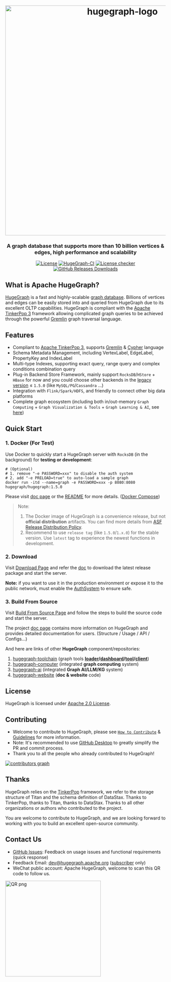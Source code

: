 <h1 align="center">
    <img width="720" alt="hugegraph-logo" src="https://github.com/apache/hugegraph/assets/38098239/e02ffaed-4562-486b-ba8f-e68d02bb0ea6" style="zoom:100%;" />
</h1>

<h3 align="center">A graph database that supports more than 10 billion vertices & edges, high performance and scalability</h3>

<div align="center">

[![License](https://img.shields.io/badge/license-Apache%202-0E78BA.svg)](https://www.apache.org/licenses/LICENSE-2.0.html)
[![HugeGraph-CI](https://github.com/apache/incubator-hugegraph/actions/workflows/ci.yml/badge.svg)](https://github.com/apache/incubator-hugegraph/actions/workflows/ci.yml)
[![License checker](https://github.com/apache/incubator-hugegraph/actions/workflows/licence-checker.yml/badge.svg)](https://github.com/apache/incubator-hugegraph/actions/workflows/licence-checker.yml)
[![GitHub Releases Downloads](https://img.shields.io/github/downloads/apache/hugegraph/total.svg)](https://github.com/apache/hugegraph/releases)

</div>

## What is Apache HugeGraph?

[HugeGraph](https://hugegraph.apache.org/) is a fast and highly-scalable [graph database](https://en.wikipedia.org/wiki/Graph_database).
Billions of vertices and edges can be easily stored into and queried from HugeGraph due to its excellent OLTP capabilities.
HugeGraph is compliant with the [Apache TinkerPop 3](https://tinkerpop.apache.org/) framework allowing complicated graph queries to be
achieved through the powerful [Gremlin](https://tinkerpop.apache.org/gremlin.html) graph traversal language.

## Features

- Compliant to [Apache TinkerPop 3](https://tinkerpop.apache.org/), supports [Gremlin](https://tinkerpop.apache.org/gremlin.html) & [Cypher](https://en.wikipedia.org/wiki/Cypher) language
- Schema Metadata Management, including VertexLabel, EdgeLabel, PropertyKey and IndexLabel
- Multi-type Indexes, supporting exact query, range query and complex conditions combination query
- Plug-in Backend Store Framework, mainly support `RocksDB`/`HStore` + `HBase` for now and you could choose other backends in the [legacy version](https://hugegraph.apache.org/docs/download/download/) ≤ `1.5.0` (like `MySQL/PG`/`Cassandra` ...)
- Integration with `Flink/Spark/HDFS`, and friendly to connect other big data platforms
- Complete graph ecosystem (including both in/out-memory `Graph Computing` + `Graph Visualization & Tools` + `Graph Learning & AI`, see [here](#3-build-from-source))

## Quick Start

### 1. Docker (For Test)

Use Docker to quickly start a HugeGraph server with `RocksDB` (in the background) for **testing or development**:

```
# (Optional) 
# 1. remove "-e PASSWORD=xxx" to disable the auth system
# 2. add "-e PRELOAD=true" to auto-load a sample graph
docker run -itd --name=graph -e PASSWORD=xxx -p 8080:8080 hugegraph/hugegraph:1.5.0
```

Please visit [doc page](https://hugegraph.apache.org/docs/quickstart/hugegraph-server/#3-deploy) or
the [README](hugegraph-server/hugegraph-dist/docker/README.md) for more details. ([Docker Compose](./hugegraph-server/hugegraph-dist/docker/example))

> Note:
> 1. The Docker image of HugeGraph is a convenience release, but not **official distribution** artifacts. You can find more details from [ASF Release Distribution Policy](https://infra.apache.org/release-distribution.html#dockerhub).
> 2. Recommend to use `release tag` (like `1.5.0`/`1.x.0`) for the stable version. Use `latest` tag to experience the newest functions in development.

### 2. Download

Visit [Download Page](https://hugegraph.apache.org/docs/download/download/) and refer the [doc](https://hugegraph.apache.org/docs/quickstart/hugegraph-server/#32-download-the-binary-tar-tarball)
to download the latest release package and start the server.

**Note:** if you want to use it in the production environment or expose it to the public network, must enable the [AuthSystem](https://hugegraph.apache.org/docs/config/config-authentication/) to ensure safe.

### 3. Build From Source

Visit [Build From Source Page](https://hugegraph.apache.org/docs/quickstart/hugegraph-server/#33-source-code-compilation) and follow the
steps to build the source code and start the server.

The project [doc page](https://hugegraph.apache.org/docs/) contains more information on HugeGraph
and provides detailed documentation for users. (Structure / Usage / API / Configs...)

And here are links of other **HugeGraph** component/repositories:

1. [hugegraph-toolchain](https://github.com/apache/hugegraph-toolchain) (graph tools **[loader](https://github.com/apache/hugegraph-toolchain/tree/master/hugegraph-loader)/[dashboard](https://github.com/apache/hugegraph-toolchain/tree/master/hugegraph-hubble)/[tool](https://github.com/apache/hugegraph-toolchain/tree/master/hugegraph-tools)/[client](https://github.com/apache/hugegraph-toolchain/tree/master/hugegraph-client)**)
2. [hugegraph-computer](https://github.com/apache/hugegraph-computer) (integrated **graph computing** system)
3. [hugegraph-ai](https://github.com/apache/incubator-hugegraph-ai) (integrated **Graph AI/LLM/KG** system)
4. [hugegraph-website](https://github.com/apache/hugegraph-doc) (**doc & website** code)

## License

HugeGraph is licensed under [Apache 2.0 License](LICENSE).

## Contributing

- Welcome to contribute to HugeGraph, please see [`How to Contribute`](CONTRIBUTING.md) & [Guidelines](https://hugegraph.apache.org/docs/contribution-guidelines/) for more information.
- Note: It's recommended to use [GitHub Desktop](https://desktop.github.com/) to greatly simplify the PR and commit process.
- Thank you to all the people who already contributed to HugeGraph!

[![contributors graph](https://contrib.rocks/image?repo=apache/hugegraph)](https://github.com/apache/incubator-hugegraph/graphs/contributors)

## Thanks

HugeGraph relies on the [TinkerPop](http://tinkerpop.apache.org) framework, we refer to the storage structure of Titan and the schema definition of DataStax.
Thanks to TinkerPop, thanks to Titan, thanks to DataStax. Thanks to all other organizations or authors who contributed to the project.

You are welcome to contribute to HugeGraph,
and we are looking forward to working with you to build an excellent open-source community.

## Contact Us

- [GitHub Issues](https://github.com/apache/hugegraph/issues): Feedback on usage issues and functional requirements (quick response)
- Feedback Email: [dev@hugegraph.apache.org](mailto:dev@hugegraph.apache.org) ([subscriber](https://hugegraph.apache.org/docs/contribution-guidelines/subscribe/) only)
- WeChat public account: Apache HugeGraph, welcome to scan this QR code to follow us.

 <img src="https://github.com/apache/hugegraph-doc/blob/master/assets/images/wechat.png?raw=true" alt="QR png" width="300"/>

